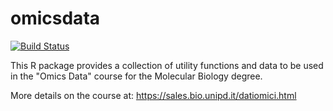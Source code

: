 # omicsdata

[![Build Status](https://travis-ci.org/sales-lab/omicsdata.svg?branch=master)](https://travis-ci.org/sales-lab/omicsdata)

This R package provides a collection of utility functions and data to be used in
the "Omics Data" course for the Molecular Biology degree.

More details on the course at: https://sales.bio.unipd.it/datiomici.html
